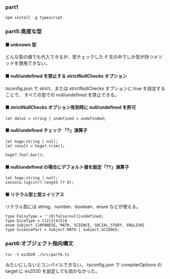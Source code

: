 ### part1

```
npm install -g typescript
```

### part5:高度な型

#### ■ unknown 型

どんな型の値でも代入できるが、型チェックした if 文の中でしか型が持つメソッドを使用できない。

#### ■ null/undefined を禁止する strictNullChecks オプション

tsconfig.json で strict、または strictNullChecks オプションに true を設定することで、
すべての型での null/undefined を禁止できる。

#### ■ strictNullChecks オプション有効時に null/undefined を許可

```
let data1 = string | undefined = undefinded;
```

#### ■ null/undefined チェック 「?」演算子

```
let hoge:string | null;
let result = hoge?.trim();

hoge?.foo?.bar();
```

#### ■ null/undefined の場合にデフォルト値を設定「??」演算子

```
let hoge:string | null;
console.log(str?.length ?? 0);
```

#### ■ リテラル型と型エイリアス

リテラル型には string、number、boolean、enum などが使える。

```
type FalsyType = ''|0|false|null|undefined;
type DiceType = 1|2|3|4|5|6
enum Subject {JAPANESE, MATH, SCIENCE, SOCIAL_STUDY, ENGLISH}
type SciencePart = Subject.MATH | Subject.SCIENCE;
```

### part6:オブジェクト指向構文

```
tsc -t es2020 ./src/part6.ts
```

みたいにしないとコンパイルできない。
tsconfig.json で compilerOptions の target に es2020 を設定しても効かなかった。

